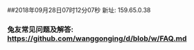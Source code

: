 ##2018年09月28日07时12分07秒 新址: 159.65.0.38
### 兔友常见问题及解答: https://github.com/wanggonging/d/blob/w/FAQ.md

